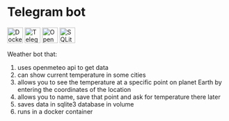 # Telegram bot

<p align="left">
  <img src="https://raw.githubusercontent.com/danielcranney/readme-generator/main/public/icons/skills/docker-colored.svg" width="36" height="36" alt="Docker" />
  <img src="https://upload.wikimedia.org/wikipedia/commons/8/82/Telegram_logo.svg" width="36" height="36" alt="Telegram" />
  <img src="https://avatars.githubusercontent.com/u/88343573?s=200&v=4" width="36" height="36" alt="OpenMeteo" />
  <img src="https://upload.wikimedia.org/wikipedia/commons/9/97/Sqlite-square-icon.svg" width="36" height="36" alt="SQLite3" />
</p>

Weather bot that:
1. uses openmeteo api to get data
2. can show current temperature in some cities
3. allows you to see the temperature at a specific point on planet Earth by entering the coordinates of the location
4. allows you to name, save that point and ask for temperature there later
5. saves data in sqlite3 database in volume
6. runs in a docker container 
